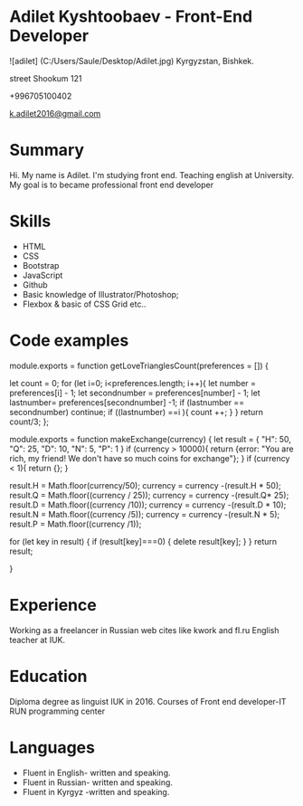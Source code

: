 
# Adilet Kyshtoobaev - Front-End Developer

![adilet] (C:/Users/Saule/Desktop/Adilet.jpg)
Kyrgyzstan, Bishkek.

street Shookum 121

+996705100402

k.adilet2016@gmail.com

# Summary
Hi.
My name is Adilet.
I'm studying front end. Teaching english at University. 
My goal is to became professional front end developer

# Skills
* HTML
* CSS
* Bootstrap
* JavaScript
* Github
* Basic knowledge of Illustrator/Photoshop;
* Flexbox & basic of CSS Grid etc..


# Code examples
module.exports = function getLoveTrianglesCount(preferences = []) {

  let count = 0;
  for (let i=0; i<preferences.length; i++){
    let number = preferences[i] - 1;
    let secondnumber = preferences[number] - 1;
    let lastnumber= preferences[secondnumber] -1;
    if (lastnumber == secondnumber) continue;
    if ((lastnumber) ==i ){
      count ++;
    }
 }
  return count/3;
};

module.exports = function makeExchange(currency) {
  let result = {
    "H": 50,
    "Q": 25,
    "D": 10,
    "N": 5,
    "P": 1
  }
  if (currency > 10000){
    return {error: "You are rich, my friend! We don't have so much coins for exchange"};
  }
  if (currency < 1){
    return  {};
  }

  result.H = Math.floor(currency/50);
  currency = currency -(result.H * 50);
  result.Q = Math.floor((currency / 25));
  currency = currency -(result.Q* 25);
  result.D = Math.floor((currency /10));
  currency = currency -(result.D * 10);
  result.N = Math.floor((currency /5));
  currency = currency -(result.N * 5);
  result.P = Math.floor((currency /1));

  for (let key in result) {
    if (result[key]===0) {
      delete result[key];
    }
  }
  return result;

}

# Experience
Working as a freelancer in Russian web cites like kwork and fl.ru
English teacher at IUK.

# Education
Diploma degree as linguist IUK in 2016. Courses of Front end developer-IT RUN programming center

# Languages
* Fluent in English- written and speaking.
* Fluent in Russian- written and speaking.
* Fluent in Kyrgyz -written and speaking.